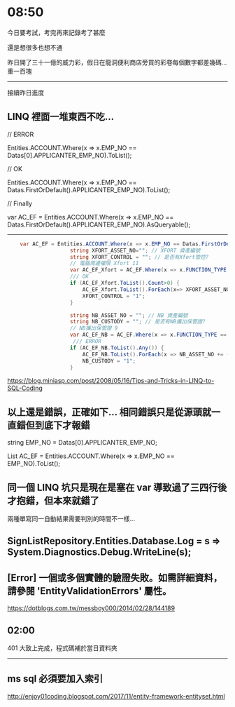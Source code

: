 # 08:50

今日要考試，考完再來記錄考了甚麼

還是想很多也想不通

昨日開了三十一億的威力彩，假日在龍洞便利商店旁買的彩卷每個數字都差幾碼...重一百塊

---

接續昨日進度

## LINQ 裡面一堆東西不吃...

// ERROR

Entities.ACCOUNT.Where(x => x.EMP_NO == Datas[0].APPLICANTER_EMP_NO).ToList();

// OK

Entities.ACCOUNT.Where(x => x.EMP_NO == Datas.FirstOrDefault().APPLICANTER_EMP_NO).ToList();

// Finally

var AC_EF = Entities.ACCOUNT.Where(x => x.EMP_NO == Datas.FirstOrDefault().APPLICANTER_EMP_NO).AsQueryable();

---

```C#
    var AC_EF = Entities.ACCOUNT.Where(x => x.EMP_NO == Datas.FirstOrDefault().APPLICANTER_EMP_NO).AsQueryable();
                    string XFORT_ASSET_NO=""; // XFORT 資產編號
                    string XFORT_CONTROL = ""; // 是否有Xfort管控?
                    // 電腦周邊權限 Xfort 11
                    var AC_EF_Xfort = AC_EF.Where(x => x.FUNCTION_TYPE == 11).AsQueryable();
                    /// OK
                    if (AC_EF_Xfort.ToList().Count>0) {
                        AC_EF_Xfort.ToList().ForEach(x=> XFORT_ASSET_NO += (x.POLICY+ ";"));
                        XFORT_CONTROL = "1";
                    }

                    string NB_ASSET_NO = ""; // NB 資產編號
                    string NB_CUSTODY = ""; // 是否有NB攜出保管證?
                    // NB攜出保管證 9
                    var AC_EF_NB = AC_EF.Where(x => x.FUNCTION_TYPE == 9).AsQueryable();
                     /// ERROR
                    if (AC_EF_NB.ToList().Any()) {
                        AC_EF_NB.ToList().ForEach(x => NB_ASSET_NO += (x.NB_IDENTITY + ";"));
                        NB_CUSTODY = "1";
                    }
```

<https://blog.miniasp.com/post/2008/05/16/Tips-and-Tricks-in-LINQ-to-SQL-Coding>

## 以上還是錯誤，正確如下... 相同錯誤只是從源頭就一直錯但到底下才報錯

string EMP_NO = Datas[0].APPLICANTER_EMP_NO;

List<ACCOUNT> AC_EF = Entities.ACCOUNT.Where(x => x.EMP_NO == EMP_NO).ToList();

## 同一個 LINQ 坑只是現在是塞在 var 導致過了三四行後才抱錯，但本來就錯了

兩種單寫同一自動結果需要判別的時間不一樣...

## SignListRepository.Entities.Database.Log = s => System.Diagnostics.Debug.WriteLine(s);

## [Error] 一個或多個實體的驗證失敗。如需詳細資料，請參閱 'EntityValidationErrors' 屬性。

<https://dotblogs.com.tw/messboy000/2014/02/28/144189>

## 02:00

401 大致上完成，程式碼補於當日資料夾

---

## ms sql 必須要加入索引

<http://enjoy01coding.blogspot.com/2017/11/entity-framework-entityset.html>

